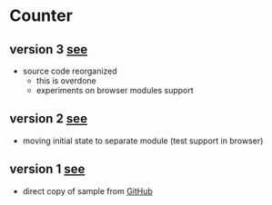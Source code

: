 # Counter

## version 3 [see](https://rawcdn.githack.com/mshgh/ha2-samples/counter-v3/index.html)

- source code reorganized
  - this is overdone
  - experiments on browser modules support

## version 2 [see](https://rawcdn.githack.com/mshgh/ha2-samples/counter-v2/index.html)

- moving initial state to separate module (test support in browser)

## version 1 [see](https://rawcdn.githack.com/mshgh/ha2-samples/counter-v1/index.html)

- direct copy of sample from [GitHub](https://github.com/jorgebucaran/hyperapp/tree/2.0.0-beta.12#getting-started)
